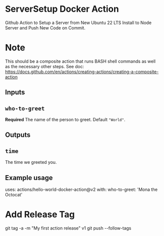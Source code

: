 # ServerSetup Docker Action

Github Action to Setup a Server from New Ubuntu 22 LTS Install to Node Server and Push New Code on Commit.

# Note

This should be a composite action that runs BASH shell commands as well as the necessary other steps. See doc:
https://docs.github.com/en/actions/creating-actions/creating-a-composite-action

## Inputs

## `who-to-greet`

**Required** The name of the person to greet. Default `"World"`.

## Outputs

## `time`

The time we greeted you.

## Example usage

uses: actions/hello-world-docker-action@v2
with:
  who-to-greet: 'Mona the Octocat'

# Add Release Tag
git tag -a -m "My first action release" v1
git push --follow-tags
